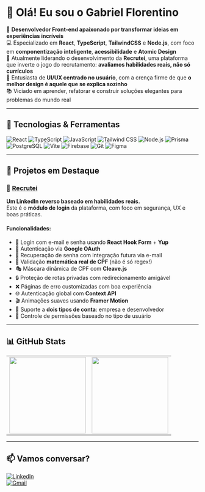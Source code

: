 # 👋 Olá! Eu sou o Gabriel Florentino

🎯 **Desenvolvedor Front-end apaixonado por transformar ideias em experiências incríveis**  
💻 Especializado em **React**, **TypeScript**, **TailwindCSS** e **Node.js**, com foco em **componentização inteligente**, **acessibilidade** e **Atomic Design**  
🚀 Atualmente liderando o desenvolvimento da **Recrutei**, uma plataforma que inverte o jogo do recrutamento: **avaliamos habilidades reais, não só currículos**  
🎨 Entusiasta de **UI/UX centrado no usuário**, com a crença firme de que **o melhor design é aquele que se explica sozinho**  
📚 Viciado em aprender, refatorar e construir soluções elegantes para problemas do mundo real  

---

## 🧰 Tecnologias & Ferramentas

![React](https://img.shields.io/badge/-React-000?style=flat&logo=react)
![TypeScript](https://img.shields.io/badge/-TypeScript-000?style=flat&logo=typescript)
![JavaScript](https://img.shields.io/badge/-JavaScript-000?style=flat&logo=javascript)
![Tailwind CSS](https://img.shields.io/badge/-Tailwind%20CSS-000?style=flat&logo=tailwindcss)
![Node.js](https://img.shields.io/badge/-Node.js-000?style=flat&logo=nodedotjs)
![Prisma](https://img.shields.io/badge/-Prisma-000?style=flat&logo=prisma)
![PostgreSQL](https://img.shields.io/badge/-PostgreSQL-000?style=flat&logo=postgresql)
![Vite](https://img.shields.io/badge/-Vite-000?style=flat&logo=vite)
![Firebase](https://img.shields.io/badge/-Firebase-000?style=flat&logo=firebase)
![Git](https://img.shields.io/badge/-Git-000?style=flat&logo=git)
![Figma](https://img.shields.io/badge/-Figma-000?style=flat&logo=figma)

---

## 📂 Projetos em Destaque

### 🔹 [**Recrutei**](https://github.com/gabriel-florentino/login-recruteiiDev)
**Um LinkedIn reverso baseado em habilidades reais.**  
Este é o **módulo de login** da plataforma, com foco em segurança, UX e boas práticas.

#### Funcionalidades:
- 🔐 Login com e-mail e senha usando **React Hook Form** + **Yup**
- 🧠 Autenticação via **Google OAuth**
- 🔄 Recuperação de senha com integração futura via e-mail
- 📜 Validação **matemática real de CPF** (não é só regex!)
- 🎭 Máscara dinâmica de CPF com **Cleave.js**
- 🔒 Proteção de rotas privadas com redirecionamento amigável
- ❌ Páginas de erro customizadas com boa experiência
- 🌐 Autenticação global com **Context API**
- 🎬 Animações suaves usando **Framer Motion**
- 🧩 Suporte a **dois tipos de conta**: empresa e desenvolvedor
- 🔑 Controle de permissões baseado no tipo de usuário

---

## 📊 GitHub Stats

<table>
  <tr>
    <td>
      <img height="200" src="https://github-readme-stats.vercel.app/api?username=gabriel-florentino&show_icons=true&theme=dark" />
    </td>
    <td>
      <img height="200" src="https://github-readme-stats.vercel.app/api/top-langs?username=gabriel-florentino&layout=compact&theme=dark" />
    </td>
  </tr>
</table>

---

## 📫 Vamos conversar?

[![LinkedIn](https://img.shields.io/badge/-LinkedIn-%230077B5?style=for-the-badge&logo=linkedin&logoColor=white)](https://www.linkedin.com/in/gabriel-florentino/)  
[![Gmail](https://img.shields.io/badge/-Email-D14836?style=for-the-badge&logo=gmail&logoColor=white)](mailto:gabrielflorentino.contato@gmail.com)
